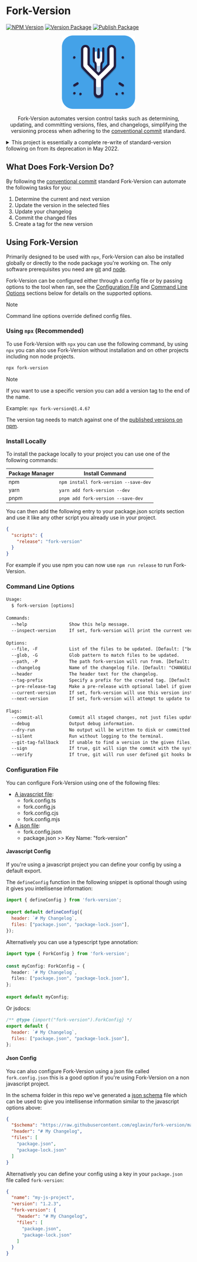 # Fork-Version

[![NPM Version](https://img.shields.io/npm/v/fork-version)](https://www.npmjs.com/package/fork-version)
[![Version Package](https://github.com/eglavin/fork-version/actions/workflows/version.yml/badge.svg)](https://github.com/eglavin/fork-version/actions/workflows/version.yml)
[![Publish Package](https://github.com/eglavin/fork-version/actions/workflows/release.yml/badge.svg)](https://github.com/eglavin/fork-version/actions/workflows/release.yml)

<p align="center">
  <img src="assets/fork-version-logo.svg" alt="Fork Version Icon" width="200px">
</p>

<p align="center">
Fork-Version automates version control tasks such as determining, updating, and committing versions, files, and changelogs, simplifying the versioning process when adhering to the <a href="https://www.conventionalcommits.org">conventional commit</a> standard.
</p>

<details>
<summary>This project is essentially a complete re-write of standard-version following on from its deprecation in May 2022.</summary>
Although there are many alternatives such as <a href=https://github.com/googleapis/release-please>release-please</a>. This project aims to continue focusing on just the versioning and changelog generation aspect of the process for use in other Git hosts outside of Github.
</details>

## What Does Fork-Version Do?

By following the [conventional commit](https://www.conventionalcommits.org) standard Fork-Version can automate the following tasks for you:

1. Determine the current and next version
1. Update the version in the selected files
1. Update your changelog
1. Commit the changed files
1. Create a tag for the new version

## Using Fork-Version

Primarily designed to be used with `npx`, Fork-Version can also be installed globally or directly to the node package you're working on. The only software prerequisites you need are [git](https://git-scm.com) and [node](https://nodejs.org).

Fork-Version can be configured either through a config file or by passing options to the tool when ran, see the [Configuration File](#configuration-file) and [Command Line Options](#command-line-options) sections below for details on the supported options.

> [!NOTE]
> Command line options override defined config files.

### Using `npx` (Recommended)

To use Fork-Version with `npx` you can use the following command, by using `npx` you can also use Fork-Version without installation and on other projects including non node projects.

```sh
npx fork-version
```

> [!NOTE]
> If you want to use a specific version you can add a version tag to the end of the name.
>
> Example: `npx fork-version@1.4.67`
>
> The version tag needs to match against one of the [published versions on npm](https://www.npmjs.com/package/fork-version?activeTab=versions).

### Install Locally

To install the package locally to your project you can use one of the following commands:

| Package Manager | Install Command                       |
| --------------- | ------------------------------------- |
| npm             | `npm install fork-version --save-dev` |
| yarn            | `yarn add fork-version --dev`         |
| pnpm            | `pnpm add fork-version --save-dev`    |

You can then add the following entry to your package.json scripts section and use it like any other script you already use in your project.

```json
{
  "scripts": {
    "release": "fork-version"
  }
}
```

For example if you use npm you can now use `npm run release` to run Fork-Version.

### Command Line Options

<!-- START COMMAND LINE OPTIONS -->

```txt
Usage:
  $ fork-version [options]

Commands:
  --help                Show this help message.
  --inspect-version     If set, fork-version will print the current version and exit.

Options:
  --file, -F            List of the files to be updated. [Default: ["bower.json", "manifest.json", "npm-shrinkwrap.json", "package-lock.json", "package.json"]]
  --glob, -G            Glob pattern to match files to be updated.
  --path, -P            The path fork-version will run from. [Default: process.cwd()]
  --changelog           Name of the changelog file. [Default: "CHANGELOG.md"]
  --header              The header text for the changelog.
  --tag-prefix          Specify a prefix for the created tag. [Default: "v"]
  --pre-release-tag     Make a pre-release with optional label if given value is a string.
  --current-version     If set, fork-version will use this version instead of trying to determine one.
  --next-version        If set, fork-version will attempt to update to this version, instead of incrementing using "conventional-commit".

Flags:
  --commit-all          Commit all staged changes, not just files updated by fork-version.
  --debug               Output debug information.
  --dry-run             No output will be written to disk or committed.
  --silent              Run without logging to the terminal.
  --git-tag-fallback    If unable to find a version in the given files, fallback and attempt to use the latest git tag. [Default: true]
  --sign                If true, git will sign the commit with the systems GPG key.
  --verify              If true, git will run user defined git hooks before committing.
```

<!-- END COMMAND LINE OPTIONS -->

### Configuration File

You can configure Fork-Version using one of the following files:

- [A javascript file](#javascript-config):
  - fork.config.ts
  - fork.config.js
  - fork.config.cjs
  - fork.config.mjs
- [A json file](#json-config):
  - fork.config.json
  - package.json >> Key Name: "fork-version"

#### Javascript Config

If you're using a javascript project you can define your config by using a default export.

The `defineConfig` function in the following snippet is optional though using it gives you intellisense information:

```js
import { defineConfig } from 'fork-version';

export default defineConfig({
  header: `# My Changelog`,
  files: ["package.json", "package-lock.json"],
});
```

Alternatively you can use a typescript type annotation:

```ts
import type { ForkConfig } from 'fork-version';

const myConfig: ForkConfig = {
  header: `# My Changelog`,
  files: ["package.json", "package-lock.json"],
};

export default myConfig;
```

Or jsdocs:

```js
/** @type {import("fork-version").ForkConfig} */
export default {
  header: `# My Changelog`,
  files: ["package.json", "package-lock.json"],
};
```

#### Json Config

You can also configure Fork-Version using a json file called `fork.config.json` this is a good option if you're using Fork-Version on a non javascript project.

In the schema folder in this repo we've generated a [json schema](./schema/latest.json) file which can be used to give you intellisense information similar to the javascript options above:

```json
{
  "$schema": "https://raw.githubusercontent.com/eglavin/fork-version/main/schema/latest.json",
  "header": "# My Changelog",
  "files": [
    "package.json",
    "package-lock.json"
  ]
}
```

Alternatively you can define your config using a key in your `package.json` file called `fork-version`:

```json
{
  "name": "my-js-project",
  "version": "1.2.3",
  "fork-version": {
    "header": "# My Changelog",
    "files": [
      "package.json",
      "package-lock.json"
    ]
  }
}
```
